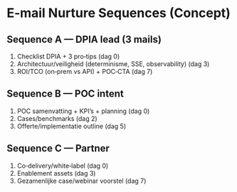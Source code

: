# E‑mail Nurture Sequences (Concept)

## Sequence A — DPIA lead (3 mails)
1) Checklist DPIA + 3 pro‑tips (dag 0)
2) Architectuur/veiligheid (determinisme, SSE, observability) (dag 3)
3) ROI/TCO (on‑prem vs API) + POC‑CTA (dag 7)

## Sequence B — POC intent
1) POC samenvatting + KPI’s + planning (dag 0)
2) Cases/benchmarks (dag 2)
3) Offerte/implementatie outline (dag 5)

## Sequence C — Partner
1) Co‑delivery/white‑label (dag 0)
2) Enablement assets (dag 3)
3) Gezamenlijke case/webinar voorstel (dag 7)
